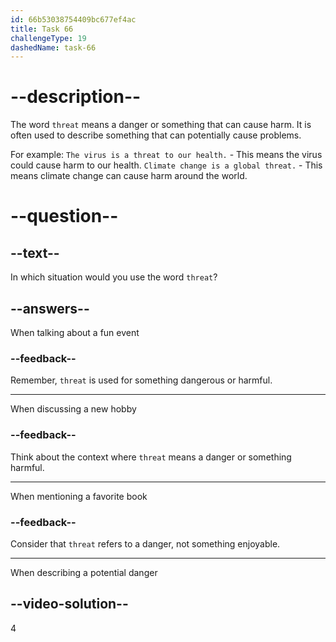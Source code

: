 ```yaml
---
id: 66b53038754409bc677ef4ac
title: Task 66
challengeType: 19
dashedName: task-66
---
```


# --description--

The word `threat` means a danger or something that can cause harm. It is often used to describe something that can potentially cause problems.

For example:
`The virus is a threat to our health.` - This means the virus could cause harm to our health.
`Climate change is a global threat.` - This means climate change can cause harm around the world.

# --question--

## --text--

In which situation would you use the word `threat`?

## --answers--

When talking about a fun event

### --feedback--

Remember, `threat` is used for something dangerous or harmful.

---

When discussing a new hobby

### --feedback--

Think about the context where `threat` means a danger or something harmful.

---

When mentioning a favorite book

### --feedback--

Consider that `threat` refers to a danger, not something enjoyable.

---

When describing a potential danger

## --video-solution--

4
